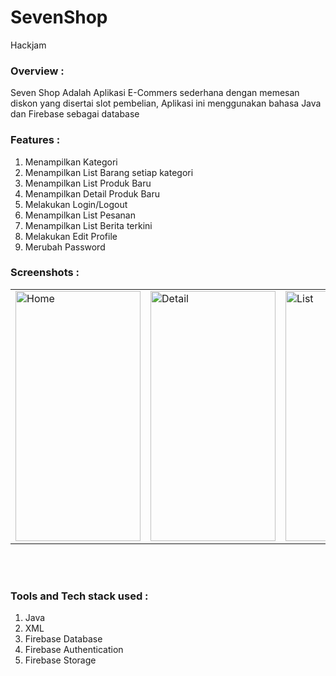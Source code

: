 # SevenShop
Hackjam 

### Overview :
Seven Shop Adalah Aplikasi E-Commers sederhana dengan memesan diskon yang disertai slot pembelian, Aplikasi ini menggunakan bahasa Java dan Firebase sebagai database

### Features :
1. Menampilkan Kategori 
2. Menampilkan List Barang setiap kategori
3. Menampilkan List Produk Baru
4. Menampilkan Detail Produk Baru
5. Melakukan Login/Logout 
6. Menampilkan List Pesanan
9. Menampilkan List Berita terkini
11. Melakukan Edit Profile
12. Merubah Password

### Screenshots :

 <table align="center">
    <tr>
     <td><img src="https://user-images.githubusercontent.com/49097275/255702270-be8a34bd-0319-4ebf-9288-0f2ecaaf0ce6.jpg" alt="Home"
         style="width:200px;height:400px;" </td>
     <td><img src="https://user-images.githubusercontent.com/49097275/255702300-60f50d9a-8d6d-4ad7-b6d4-bb2edc018c1a.jpg" alt="Detail"
         style="width:200px;height:400px;" </td>
     <td><img src="https://user-images.githubusercontent.com/49097275/255702333-e48d5567-6b45-4ba5-aa3c-cfd46a5d9bc0.jpg" alt="List"
         style="width:200px;height:400px;"></td>
     <td><img src="https://user-images.githubusercontent.com/49097275/255702376-f9b68241-5fb5-41fe-a811-9f8a43527274.jpg" alt="Profile"
         style="width:200px;height:400px;"></td>
    </tr>
 
</table><br><br>

### Tools and Tech stack used : 
1. Java
2. XML
3. Firebase Database
4. Firebase Authentication
5. Firebase Storage


